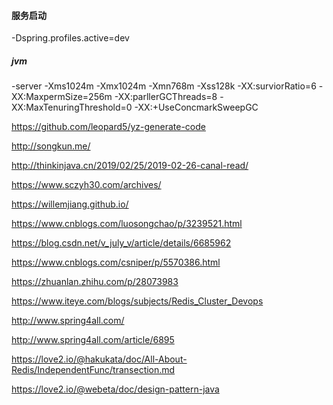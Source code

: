 #### 服务启动

-Dspring.profiles.active=dev

##### jvm

-server -Xms1024m -Xmx1024m -Xmn768m -Xss128k -XX:surviorRatio=6 -XX:MaxpermSize=256m -XX:parllerGCThreads=8 
-XX:MaxTenuringThreshold=0 -XX:+UseConcmarkSweepGC


https://github.com/leopard5/yz-generate-code

http://songkun.me/

http://thinkinjava.cn/2019/02/25/2019-02-26-canal-read/

https://www.sczyh30.com/archives/

https://willemjiang.github.io/

https://www.cnblogs.com/luosongchao/p/3239521.html

https://blog.csdn.net/v_july_v/article/details/6685962

https://www.cnblogs.com/csniper/p/5570386.html

https://zhuanlan.zhihu.com/p/28073983

https://www.iteye.com/blogs/subjects/Redis_Cluster_Devops

http://www.spring4all.com/

http://www.spring4all.com/article/6895

https://love2.io/@hakukata/doc/All-About-Redis/IndependentFunc/transection.md

https://love2.io/@webeta/doc/design-pattern-java
